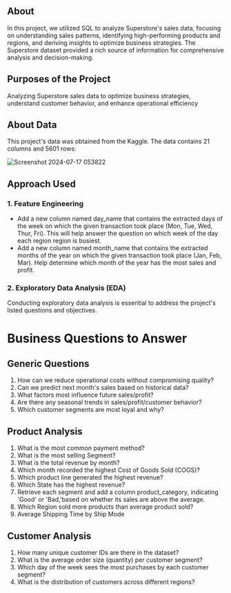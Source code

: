 ## About
In this project, we utilized SQL to analyze Superstore's sales data, focusing on understanding sales patterns, identifying high-performing products and regions, and deriving insights to optimize business strategies. The Superstore dataset provided a rich source of information for comprehensive analysis and decision-making.

## Purposes of the Project
Analyzing Superstore sales data to optimize business strategies, understand customer behavior, and enhance operational efficiency

## About Data
This project's data was obtained from the Kaggle. The data contains 21 columns and 5601 rows:

![Screenshot 2024-07-17 053822](https://github.com/user-attachments/assets/27beffdd-3735-4f85-9b28-92c91f3400c7)

## Approach Used

### 1. Feature Engineering
- Add a new column named day_name that contains the extracted days of the week on which the given transaction took place (Mon, Tue, Wed, Thur, Fri). This will help answer the question on which week of the day each region region is busiest.
- Add a new column named month_name that contains the extracted months of the year on which the given transaction took place (Jan, Feb, Mar). Help determine which month of the year has the most sales and profit.
### 2. Exploratory Data Analysis (EDA)
Conducting exploratory data analysis is essential to address the project's listed questions and objectives.


  
# Business Questions to Answer

## Generic Questions
1. How can we reduce operational costs without compromising quality?
2. Can we predict next month's sales based on historical data?
3. What factors most influence future sales/profit?
4. Are there any seasonal trends in sales/profit/customer behavior?
5. Which customer segments are most loyal and why?

## Product Analysis
1. What is the most common payment method?
2. What is the most selling Segment?
3. What is the total revenue by month?
4. Which month recorded the highest Cost of Goods Sold (COGS)?
5. Which product line generated the highest revenue?
6. Which State has the highest revenue?
7. Retrieve each segment and add a column product_category, indicating 'Good' or 'Bad,'based on whether its sales are above the average.
8. Which Region sold more products than average product sold?
9. Average Shipping Time by Ship Mode

## Customer Analysis
1. How many unique customer IDs are there in the dataset?
2. What is the average order size (quantity) per customer segment?
3. Which day of the week sees the most purchases by each customer segment?
4. What is the distribution of customers across different regions?
